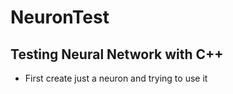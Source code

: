 # NeuronTest
Testing Neural Network with C++
-------------------------------
* First create just a neuron and trying to use it

